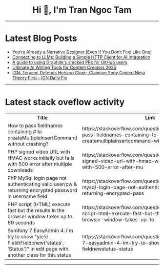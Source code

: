<h1 align="center">Hi 👋, I'm Tran Ngoc Tam</h1>

---

# Latest Blog Posts 
<!-- BLOG-POST-LIST:START -->
- [You’re Already a Narrative Designer &lpar;Even If You Don’t Feel Like One&rpar;](https://dev.to/mitch-narrativeflow/youre-already-a-narrative-designer-even-if-you-dont-feel-like-one-1jb0)
- [Connecting to LLMs: Building a Simple HTTP Client for AI Integration](https://dev.to/gazolla/connecting-to-llms-building-a-simple-http-client-for-ai-integration-p4o)
- [A guide to using Graphite&#39;s stacked PRs for GitHub users](https://dev.to/semgrep/a-guide-to-using-graphites-stacked-prs-for-github-users-5c47)
- [Ultimate AI Writing Tools for Content Creators 2025](https://dev.to/coding180/ultimate-ai-writing-tools-for-content-creators-2025-42gd)
- [IGN: Tencent Defends Horizon Clone, Claiming Sony Copied Ninja Theory First - IGN Daily Fix](https://dev.to/gg_news/ign-tencent-defends-horizon-clone-claiming-sony-copied-ninja-theory-first-ign-daily-fix-3j9a)
<!-- BLOG-POST-LIST:END -->

---

# Latest stack oveflow activity
<table>
  <tr><th>Title</th><th>Link</th></tr>
  <!-- STACKOVERFLOW:START --><tr><td>How to pass fieldnames containing # to createMultipleInsertCommand without crashing?</td><td>https://stackoverflow.com/questions/79768985/how-to-pass-fieldnames-containing-to-createmultipleinsertcommand-without-crash</td></tr><tr><td>PHP signed video URL with HMAC works initially but fails with 500 error after multiple downloads</td><td>https://stackoverflow.com/questions/79768961/php-signed-video-url-with-hmac-works-initially-but-fails-with-500-error-after-mu</td></tr><tr><td>PhP MySql login page not authenticating valid user/pw &amp; returning encrypted password in username field</td><td>https://stackoverflow.com/questions/79768925/php-mysql-login-page-not-authenticating-valid-user-pw-returning-encrypted-pass</td></tr><tr><td>PHP script &lpar;HTML&rpar; execute fast but the results in the browser window takes up to 60 seconds</td><td>https://stackoverflow.com/questions/79768843/php-script-html-execute-fast-but-the-results-in-the-browser-window-takes-up-to</td></tr><tr><td>Symfony 7 EasyAdmin 4: i&#39;m try to show &quot;yield Field\Field::new&lpar;&#39;status&#39;, &#39;Status&#39;&rpar;&quot; in edit page with another class for this status</td><td>https://stackoverflow.com/questions/79768497/symfony-7-easyadmin-4-im-try-to-show-yield-field-fieldnewstatus-status</td></tr><!-- STACKOVERFLOW:END -->
</table>

---


